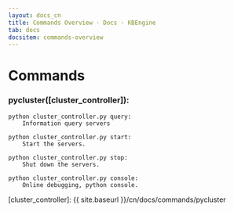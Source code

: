 ```yaml
---
layout: docs_cn
title: Commands Overview · Docs · KBEngine
tab: docs
docsitem: commands-overview
---
```


Commands
========

### pycluster([cluster_controller]):

	python cluster_controller.py query: 
		Information query servers

	python cluster_controller.py start: 
		Start the servers.

	python cluster_controller.py stop: 
		Shut down the servers.

	python cluster_controller.py console: 
		Online debugging, python console.



[cluster_controller]: {{ site.baseurl }}/cn/docs/commands/pycluster
	
